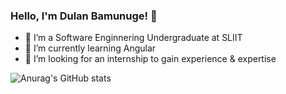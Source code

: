 ### Hello, I'm Dulan Bamunuge! 👋

- 🔭 I’m a Software Enginnering Undergraduate at SLIIT
- 🌱 I’m currently learning Angular
- 👯 I’m looking for an internship to gain experience & expertise
<!-- - 🤔 I’m looking for help with ...
- 💬 Ask me about ...
- 📫 How to reach me: ...
- 😄 Pronouns: ...
- ⚡ Fun fact: ...
 -->

![Anurag's GitHub stats](https://github-readme-stats.vercel.app/api?username=BamunugeDR99&show_icons=true&theme=tokyonight)
<!-- [![Anurag's GitHub stats](https://github-readme-stats.vercel.app/api?username=BamunugeDR99)](https://github.com/anuraghazra/github-readme-stats) -->
